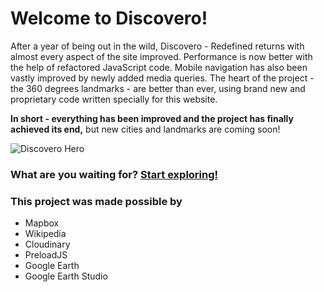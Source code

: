 # Welcome to Discovero!

After a year of being out in the wild, Discovero - Redefined returns with almost every aspect of the site improved. Performance is now better with the help of refactored JavaScript code. Mobile navigation has also been vastly improved by newly added media queries. The heart of the project - the 360 degrees landmarks - are better than ever, using brand new and proprietary code written specially for this website.

**In short - everything has been improved and the project has finally achieved its end,** but new cities and landmarks are coming soon!

![Discovero Hero](https://res.cloudinary.com/dbkhowucg/image/upload/v1617704327/discovero/discovero_hero.gif)

### What are you waiting for? [Start exploring!](https://vlad-solomon.github.io/discovero/)

### This project was made possible by

-   Mapbox
-   Wikipedia
-   Cloudinary
-   PreloadJS
-   Google Earth
-   Google Earth Studio
